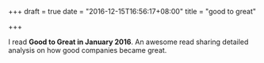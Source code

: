 +++
draft = true
date = "2016-12-15T16:56:17+08:00"
title = "good to great"

+++

I read **Good to Great in January 2016**. An awesome read sharing detailed analysis on how good companies became great.


